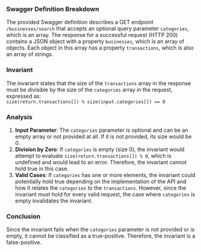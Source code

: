 ### Swagger Definition Breakdown
The provided Swagger definition describes a GET endpoint `/businesses/search` that accepts an optional query parameter `categories`, which is an array. The response for a successful request (HTTP 200) contains a JSON object with a property `businesses`, which is an array of objects. Each object in this array has a property `transactions`, which is also an array of strings.

### Invariant
The invariant states that the size of the `transactions` array in the response must be divisible by the size of the `categories` array in the request, expressed as:  
`size(return.transactions[]) % size(input.categories[]) == 0`

### Analysis
1. **Input Parameter**: The `categories` parameter is optional and can be an empty array or not provided at all. If it is not provided, its size would be 0.
2. **Division by Zero**: If `categories` is empty (size 0), the invariant would attempt to evaluate `size(return.transactions[]) % 0`, which is undefined and would lead to an error. Therefore, the invariant cannot hold true in this case.
3. **Valid Cases**: If `categories` has one or more elements, the invariant could potentially hold true depending on the implementation of the API and how it relates the `categories` to the `transactions`. However, since the invariant must hold for every valid request, the case where `categories` is empty invalidates the invariant.

### Conclusion
Since the invariant fails when the `categories` parameter is not provided or is empty, it cannot be classified as a true-positive. Therefore, the invariant is a false-positive.
